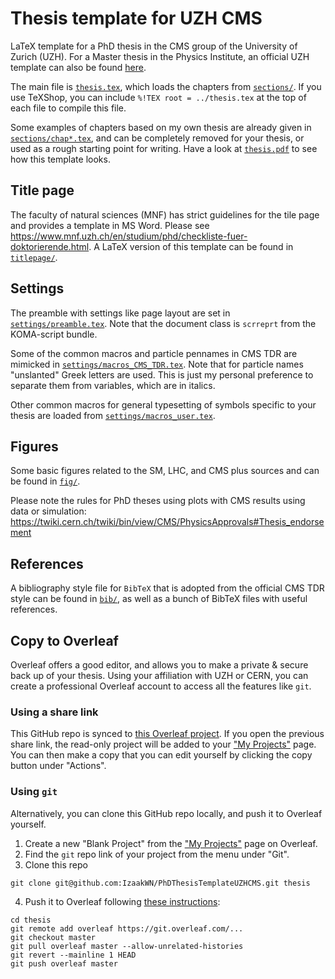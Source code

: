 # Thesis template for UZH CMS

LaTeX template for a PhD thesis in the CMS group of the University of Zurich (UZH).
For a Master thesis in the Physics Institute, an official UZH template can also be found
[here](https://www.physik.uzh.ch/en/study/Counselling-and-forms/formulare.htm).

The main file is [`thesis.tex`](thesis.tex), which loads the chapters from [`sections/`](sections/).
If you use TeXShop, you can include `%!TEX root = ../thesis.tex` at the top of each file to compile this file.

Some examples of chapters based on my own thesis are already given in [`sections/chap*.tex`](sections),
and can be completely removed for your thesis, or used as a rough starting point for writing.
Have a look at [`thesis.pdf`](thesis.pdf) to see how this template looks.

## Title page
The faculty of natural sciences (MNF) has strict guidelines for the tile page and provides a template in MS Word.
Please see https://www.mnf.uzh.ch/en/studium/phd/checkliste-fuer-doktorierende.html.
A LaTeX version of this template can be found in [`titlepage/`](titlepage).

## Settings
The preamble with settings like page layout are set in [`settings/preamble.tex`](settings/preamble.tex).
Note that the document class is `scrreprt` from the KOMA-script bundle.

Some of the common macros and particle pennames in CMS TDR are mimicked in
[`settings/macros_CMS_TDR.tex`](settings/macros_CMS_TDR.tex).
Note that for particle names "unslanted" Greek letters are used.
This is just my personal preference to separate them from variables, which are in italics.

Other common macros for general typesetting of symbols specific to your thesis
are loaded from [`settings/macros_user.tex`](settings/macros_user.tex).

## Figures
Some basic figures related to the SM, LHC, and CMS plus sources and can be found in [`fig/`](fig).

Please note the rules for PhD theses using plots with CMS results using data or simulation:
https://twiki.cern.ch/twiki/bin/view/CMS/PhysicsApprovals#Thesis_endorsement

## References
A bibliography style file for `BibTeX` that is adopted from the official CMS TDR style can be found in [`bib/`](bib),
as well as a bunch of BibTeX files with useful references.

## Copy to Overleaf

Overleaf offers a good editor, and allows you to make a private & secure back up of your thesis.
Using your affiliation with UZH or CERN, you can create a professional Overleaf account
to access all the features like `git`.

### Using a share link
This GitHub repo is synced to [this Overleaf project](https://www.overleaf.com/read/mspvhdpynsjb).
If you open the previous share link, the read-only project will be added to your
["My Projects"](https://www.overleaf.com/project) page.
You can then make a copy that you can edit yourself by clicking the copy button under "Actions".

### Using `git`
Alternatively, you can clone this GitHub repo locally, and push it to Overleaf yourself.
1. Create a new "Blank Project" from the ["My Projects"](https://www.overleaf.com/project) page
on Overleaf.
2. Find the `git` repo link of your project from the menu under "Git".
3. Clone this repo
```
git clone git@github.com:IzaakWN/PhDThesisTemplateUZHCMS.git thesis
```
4. Push it to Overleaf following
[these instructions](https://www.overleaf.com/learn/how-to/Using_Git_and_GitHub):
```
cd thesis
git remote add overleaf https://git.overleaf.com/...
git checkout master
git pull overleaf master --allow-unrelated-histories
git revert --mainline 1 HEAD
git push overleaf master
```
